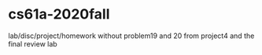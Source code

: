 # cs61a-2020fall
 lab/disc/project/homework
without problem19 and 20 from project4 and the final review lab
